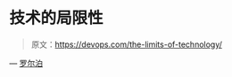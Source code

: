 # 技术的局限性

> 原文：<https://devops.com/the-limits-of-technology/>

— [罗尔泊](https://devops.com/author/breselman/)